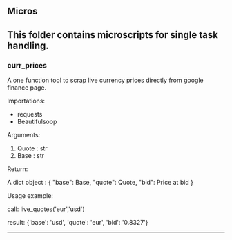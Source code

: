 ## Micros

This folder contains microscripts for single task handling.
-----------------------------------------------------------------------------------------
### curr_prices

A one function tool to scrap live currency prices directly from google finance page.

Importations:

- requests
- Beautifulsoop

Arguments:
1. Quote : str
2. Base : str

Return:

A dict object :
{
"base": Base,
"quote": Quote,
"bid": Price at bid
}

Usage example:

call:
live_quotes('eur','usd')

result:
{'base': 'usd', 'quote': 'eur', 'bid': '0.8327'}


----------------------------------------------------------------------------------------------
